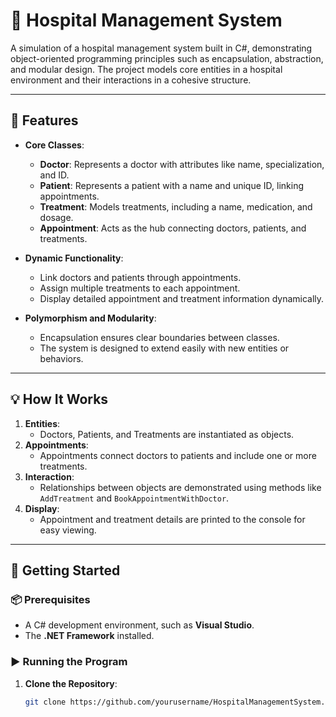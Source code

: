 # 🏥 Hospital Management System

A simulation of a hospital management system built in C#, demonstrating object-oriented programming principles such as encapsulation, abstraction, and modular design. The project models core entities in a hospital environment and their interactions in a cohesive structure.

---

## 🧩 **Features**
- **Core Classes**:
  - **Doctor**: Represents a doctor with attributes like name, specialization, and ID.
  - **Patient**: Represents a patient with a name and unique ID, linking appointments.
  - **Treatment**: Models treatments, including a name, medication, and dosage.
  - **Appointment**: Acts as the hub connecting doctors, patients, and treatments.

- **Dynamic Functionality**:
  - Link doctors and patients through appointments.
  - Assign multiple treatments to each appointment.
  - Display detailed appointment and treatment information dynamically.

- **Polymorphism and Modularity**:
  - Encapsulation ensures clear boundaries between classes.
  - The system is designed to extend easily with new entities or behaviors.

---

## 💡 **How It Works**
1. **Entities**:
   - Doctors, Patients, and Treatments are instantiated as objects.
2. **Appointments**:
   - Appointments connect doctors to patients and include one or more treatments.
3. **Interaction**:
   - Relationships between objects are demonstrated using methods like `AddTreatment` and `BookAppointmentWithDoctor`.
4. **Display**:
   - Appointment and treatment details are printed to the console for easy viewing.

---

## 🔧 **Getting Started**

### 📦 **Prerequisites**
- A C# development environment, such as **Visual Studio**.
- The **.NET Framework** installed.

### ▶️ **Running the Program**
1. **Clone the Repository**:
   ```bash
   git clone https://github.com/yourusername/HospitalManagementSystem.git
